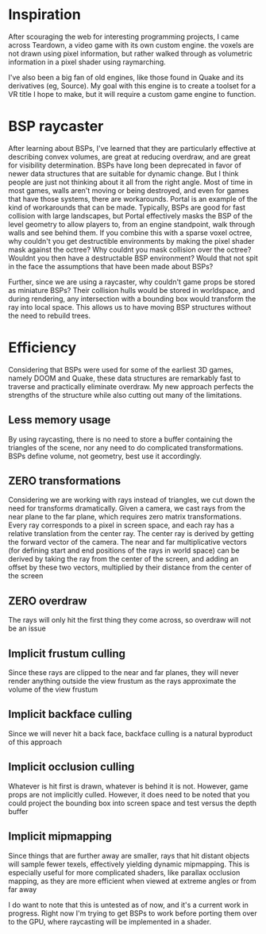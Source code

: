 # Inspiration
After scouraging the web for interesting programming projects, I came across Teardown, a video game with its own custom engine. the voxels are not drawn using pixel information, but rather walked through as volumetric information in a pixel shader using raymarching.

I've also been a big fan of old engines, like those found in Quake and its derivatives (eg, Source). My goal with this engine is to create a toolset for a VR title I hope to make, but it will require a custom game engine to function.

# BSP raycaster
After learning about BSPs, I've learned that they are particularly effective at describing convex volumes, are great at reducing overdraw, and are great for visibility determination. BSPs have long been deprecated in favor of newer data structures that are suitable for dynamic change. But I think people are just not thinking about it all from the right angle. Most of time in most games, walls aren't moving or being destroyed, and even for games that have those systems, there are workarounds. Portal is an example of the kind of workarounds that can be made. Typically, BSPs are good for fast collision with large landscapes, but Portal effectively masks the BSP of the level geometry to allow players to, from an engine standpoint, walk through walls and see behind them. If you combine this with a sparse voxel octree, why couldn't you get destructible environments by making the pixel shader mask against the octree? Why couldnt you mask collision over the octree? Wouldnt you then have a destructable BSP environment? Would that not spit in the face the assumptions that have been made about BSPs?

Further, since we are using a raycaster, why couldn't game props be stored as miniature BSPs? Their collision hulls would be stored in worldspace, and during rendering, any intersection with a bounding box would transform the ray into local space. This allows us to have moving BSP structures without the need to rebuild trees.

# Efficiency
Considering that BSPs were used for some of the earliest 3D games, namely DOOM and Quake, these data structures are remarkably fast to traverse and practically eliminate overdraw. My new approach perfects the strengths of the structure while also cutting out many of the limitations.
## Less memory usage
By using raycasting, there is no need to store a buffer containing the triangles of the scene, nor any need to do complicated transformations. BSPs define volume, not geometry, best use it accordingly.

## ZERO transformations
Considering we are working with rays instead of triangles, we cut down the need for transforms dramatically. Given a camera, we cast rays from the near plane to the far plane, which requires zero matrix transformations. Every ray corresponds to a pixel in screen space, and each ray has a relative translation from the center ray. The center ray is derived by getting the forward vector of the camera. The near and far multiplicative vectors (for defining start and end positions of the rays in world space) can be derived by taking the ray from the center of the screen, and adding an offset by these two vectors, multiplied by their distance from the center of the screen

## ZERO overdraw
The rays will only hit the first thing they come across, so overdraw will not be an issue

## Implicit frustum culling
Since these rays are clipped to the near and far planes, they will never render anything outside the view frustum as the rays approximate the volume of the view frustum

## Implicit backface culling
Since we will never hit a back face, backface culling is a natural byproduct of this approach

## Implicit occlusion culling
Whatever is hit first is drawn, whatever is behind it is not. However, game props are not implicitly culled. However, it does need to be noted that you could project the bounding box into screen space and test versus the depth buffer

## Implicit mipmapping
Since things that are further away are smaller, rays that hit distant objects will sample fewer texels, effectively yielding dynamic mipmapping. This is especially useful for more complicated shaders, like parallax occlusion mapping, as they are more efficient when viewed at extreme angles or from far away

I do want to note that this is untested as of now, and it's a current work in progress. Right now I'm trying to get BSPs to work before porting them over to the GPU, where raycasting will be implemented in a shader.
